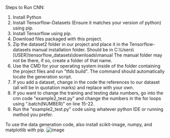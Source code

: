 Steps to Run CNN:

1. Install Python
2. Install Tensorflow-Datasets (Ensure it matches your version of python) using pip.
3. Install Tensorflow using pip.
4. Download files packaged with this project.
5. Zip the dataset2 folder in our project and place it in the Tensorflow-datasets manual installation folder. Should be in C:\Users\ [USER]\tensorflow_datasets\downloads\manual
	The manual folder may not be there, if so, create a folder of that name.
6. Use the CMD for your operating system inside of the folder containing the project files and run "tfds build". The command should automatically locate the generation script.
7. If you add a dataset, change in the code the references to our dataset (all will be in quotation marks) and replace with your own.
8. If you want to change the training and testing data numbers, go into the cnn code "example2_test.py" and change the numbers
in the for loops using ".batch(NUMBER)" on line 15-22.
9. Run the "example2_test.py" code using whatever python IDE or running method you prefer.


To use the data generation code, also install scikit-image, numpy, and matplotlib with pip.
![image](https://user-images.githubusercontent.com/25381992/157581651-e32c97b2-415e-4f66-b40e-0fa002d2d076.png)
